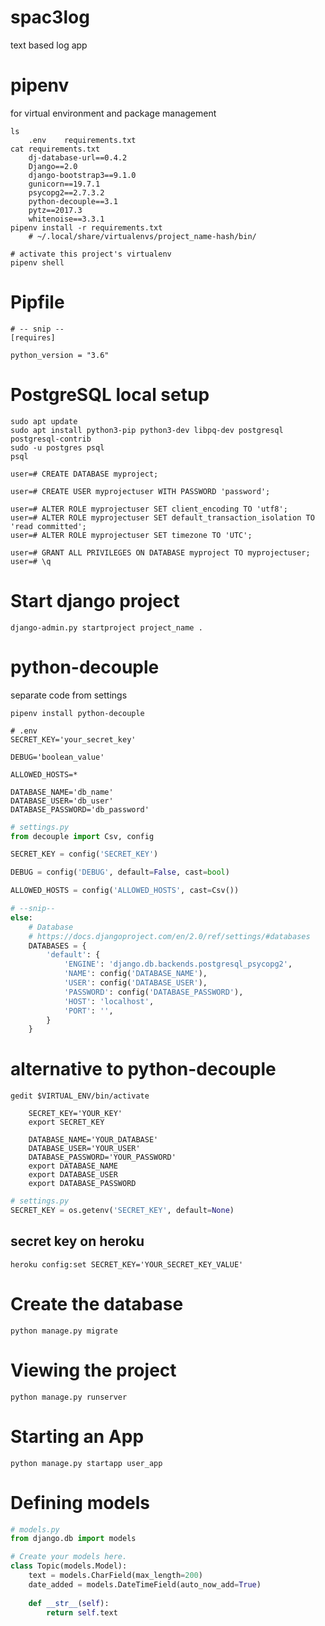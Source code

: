 # spac3log
text based log app

# pipenv
for virtual environment and package management
```commandline
ls
    .env    requirements.txt
cat requirements.txt
    dj-database-url==0.4.2
    Django==2.0
    django-bootstrap3==9.1.0
    gunicorn==19.7.1
    psycopg2==2.7.3.2
    python-decouple==3.1
    pytz==2017.3
    whitenoise==3.3.1 
pipenv install -r requirements.txt
    # ~/.local/share/virtualenvs/project_name-hash/bin/
    
# activate this project's virtualenv
pipenv shell
```

# Pipfile
```
# -- snip --
[requires]

python_version = "3.6"
```

# PostgreSQL local setup
```commandline
sudo apt update
sudo apt install python3-pip python3-dev libpq-dev postgresql postgresql-contrib
sudo -u postgres psql
psql

user=# CREATE DATABASE myproject; 

user=# CREATE USER myprojectuser WITH PASSWORD 'password';

user=# ALTER ROLE myprojectuser SET client_encoding TO 'utf8';
user=# ALTER ROLE myprojectuser SET default_transaction_isolation TO 'read committed';
user=# ALTER ROLE myprojectuser SET timezone TO 'UTC';

user=# GRANT ALL PRIVILEGES ON DATABASE myproject TO myprojectuser;
user=# \q
```

# Start django project
```commandline
django-admin.py startproject project_name .
```

# python-decouple
separate code from settings
```commandline
pipenv install python-decouple
```

```text
# .env
SECRET_KEY='your_secret_key'

DEBUG='boolean_value'

ALLOWED_HOSTS=*

DATABASE_NAME='db_name'
DATABASE_USER='db_user'
DATABASE_PASSWORD='db_password'
```

```python
# settings.py
from decouple import Csv, config

SECRET_KEY = config('SECRET_KEY')

DEBUG = config('DEBUG', default=False, cast=bool)

ALLOWED_HOSTS = config('ALLOWED_HOSTS', cast=Csv())

# --snip--
else:
    # Database
    # https://docs.djangoproject.com/en/2.0/ref/settings/#databases
    DATABASES = {
        'default': {
            'ENGINE': 'django.db.backends.postgresql_psycopg2',
            'NAME': config('DATABASE_NAME'),
            'USER': config('DATABASE_USER'),
            'PASSWORD': config('DATABASE_PASSWORD'),
            'HOST': 'localhost',
            'PORT': '',
        }
    }
```

# alternative to python-decouple
```commandline
gedit $VIRTUAL_ENV/bin/activate

    SECRET_KEY='YOUR_KEY'
    export SECRET_KEY
    
    DATABASE_NAME='YOUR_DATABASE'
    DATABASE_USER='YOUR_USER'
    DATABASE_PASSWORD='YOUR_PASSWORD'
    export DATABASE_NAME
    export DATABASE_USER
    export DATABASE_PASSWORD
```
```python
# settings.py
SECRET_KEY = os.getenv('SECRET_KEY', default=None)
```

## secret key on heroku
```commandline
heroku config:set SECRET_KEY='YOUR_SECRET_KEY_VALUE'
```


# Create the database
```commandline
python manage.py migrate
```

# Viewing the project
```commandline
python manage.py runserver
```

# Starting an App
```commandline
python manage.py startapp user_app
```

# Defining models
```python
# models.py 
from django.db import models

# Create your models here.
class Topic(models.Model):
    text = models.CharField(max_length=200)
    date_added = models.DateTimeField(auto_now_add=True)
    
    def __str__(self):
        return self.text
```
